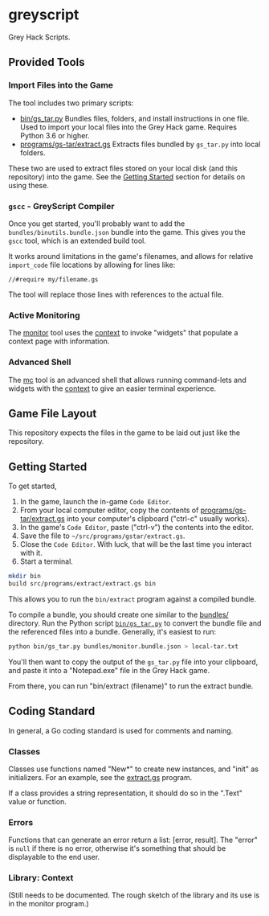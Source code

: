 # greyscript

Grey Hack Scripts.


## Provided Tools

### Import Files into the Game

The tool includes two primary scripts:

* [bin/gs_tar.py](bin/gs_tar.py) Bundles files, folders, and install instructions in one file.  Used to import your local files into the Grey Hack game.  Requires Python 3.6 or higher.
* [programs/gs-tar/extract.gs](programs/gs-tar/extract.gs) Extracts files bundled by `gs_tar.py` into local folders.

These two are used to extract files stored on your local disk (and this repository) into the game.  See the [Getting Started](#getting-started) section for details on using these.


### `gscc` - GreyScript Compiler

Once you get started, you'll probably want to add the `bundles/binutils.bundle.json` bundle into the game.  This gives you the `gscc` tool, which is an extended build tool.

It works around limitations in the game's filenames, and allows for relative `import_code` file locations by allowing for lines like:

```miniscript
//#require my/filename.gs
```

The tool will replace those lines with references to the actual file.


### Active Monitoring

The [monitor](src/programs/monitor) tool uses the [context](#library-context) to invoke "widgets" that populate a context page with information.


### Advanced Shell

The [mc](src/programs/mc) tool is an advanced shell that allows running command-lets and widgets with the [context](#library-context) to give an easier terminal experience.


## Game File Layout

This repository expects the files in the game to be laid out just like the repository.


## Getting Started

To get started,

1. In the game, launch the in-game `Code Editor`.
2. From your local computer editor, copy the contents of [programs/gs-tar/extract.gs](programs/gs-tar/extract.gs) into your computer's clipboard ("ctrl-c" usually works).
3. In the game's `Code Editor`, paste ("ctrl-v") the contents into the editor.
4. Save the file to `~/src/programs/gstar/extract.gs`.
5. Close the `Code Editor`.  With luck, that will be the last time you interact with it.
6. Start a terminal.

```bash
mkdir bin
build src/programs/extract/extract.gs bin
```

This allows you to run the `bin/extract` program against a compiled bundle.

To compile a bundle, you should create one similar to the [bundles/](bundles/README.md) directory.  Run the Python script [`bin/gs_tar.py`](bin/gs_tar.py) to convert the bundle file and the referenced files into a bundle.  Generally, it's easiest to run:

```bash
python bin/gs_tar.py bundles/monitor.bundle.json > local-tar.txt
```

You'll then want to copy the output of the `gs_tar.py` file into your clipboard, and paste it into a "Notepad.exe" file in the Grey Hack game.

From there, you can run "bin/extract (filename)" to run the extract bundle.

## Coding Standard

In general, a Go coding standard is used for comments and naming.

### Classes

Classes use functions named "New*" to create new instances, and "init" as initializers.  For an example, see the [extract.gs](programs/extract.gs) program.

If a class provides a string representation, it should do so in the ".Text" value or function.

### Errors

Functions that can generate an error return a list: [error, result].  The "error" is `null` if there is no error, otherwise it's something that should be displayable to the end user.


### Library: Context

(Still needs to be documented.  The rough sketch of the library and its use is in the monitor program.)
